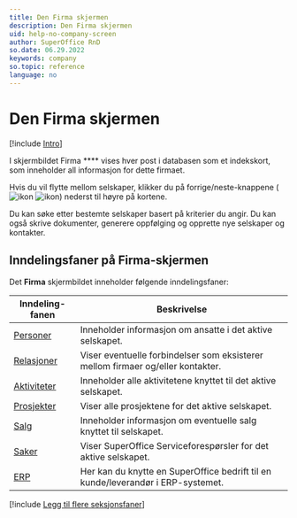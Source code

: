 ```yaml
---
title: Den Firma skjermen
description: Den Firma skjermen
uid: help-no-company-screen
author: SuperOffice RnD
so.date: 06.29.2022
keywords: company
so.topic: reference
language: no
---
```


# Den Firma skjermen

[!include [Intro](../includes/company-screen-intro.md)]

I skjermbildet Firma **** vises hver post i databasen som et indekskort, som inneholder all informasjon for dette firmaet.

Hvis du vil flytte mellom selskaper, klikker du på forrige/neste-knappene (![ikon][img2] ![ikon][img1]) nederst til høyre på kortene.

Du kan søke etter bestemte selskaper basert på kriterier du angir. Du kan også skrive dokumenter, generere oppfølging og opprette nye selskaper og kontakter.

## Inndelingsfaner på Firma-skjermen

Det **Firma** skjermbildet inneholder følgende inndelingsfaner:

| Inndeling-fanen | Beskrivelse |
|---|---|
| [Personer][1] | Inneholder informasjon om ansatte i det aktive selskapet. |
| [Relasjoner][2] | Viser eventuelle forbindelser som eksisterer mellom firmaer og/eller kontakter. |
| [Aktiviteter][3] | Inneholder alle aktivitetene knyttet til det aktive selskapet. |
| [Prosjekter][4] | Viser alle prosjektene for det aktive selskapet. |
| [Salg][5] | Inneholder informasjon om eventuelle salg knyttet til selskapet. |
| [Saker][6] |Viser SuperOffice Serviceforespørsler for det aktive selskapet.|
| [ERP][7] |Her kan du knytte en SuperOffice bedrift til en kunde/leverandør i ERP-systemet.|

[!include [Legg til flere seksjonsfaner](../../../learn/includes/more-tab.md)]

<!-- Referenced links -->
[1]: contacts-tab.md
[2]: relations-tab.md
[3]: activities-tab.md
[4]: projects-tab.md
[5]: sales-tab.md
[6]: requests-tab.md
[7]: ../../../admin/erp/learn/index.md

<!-- Referenced images -->
[img1]: ../../../../media/icons/arrow-right.png
[img2]: ../../../../media/icons/arrow-left.png
